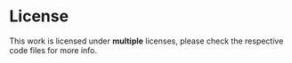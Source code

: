 # License
This work is licensed under **multiple** licenses, please check the respective code files for more info.
